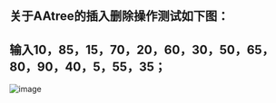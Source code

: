## 关于AAtree的插入删除操作测试如下图：
## 输入10，85，15，70，20，60，30，50，65，80，90，40，5，55，35；
![image](https://user-images.githubusercontent.com/92200209/141650899-627f1346-8e84-4220-8615-ac7d3b84f4e1.png)
